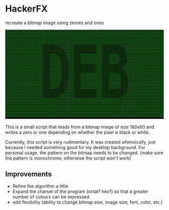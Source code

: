 # HackerFX
recreate a bitmap image using zeroes and ones

![deb](hackerfx_img.jpg)

This is a small script that reads from a bitmap image of size 160x60 and writes a zero or one depending on whether the pixel is black or white. 

Currently, this script is very rudimentary. It was created whimsically, just because I needed something good for my desktop background. For personal usage, the pattern on the bitmap needs to be changed. (make sure the pattern is monochrome, otherwise the script won't work)

## Improvements

* Refine the algorithm a little
* Expand the charset of the program (octal? hex?) so that a greater number of colours can be expressed
* add flexibility (ability to change bitmap size, image size, font, color, etc.)
